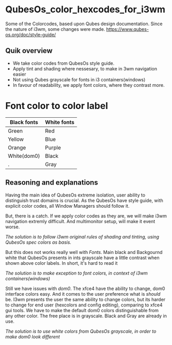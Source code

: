 # QubesOs_color_hexcodes_for_i3wm
Some of the Colorcodes, based upon Qubes design documentation. Since the nature of i3wm, some changes were made.
https://www.qubes-os.org/doc/style-guide/


## Quik overview ##
* We take color codes from QubesOs style guide.
* Apply tint and shading where nessesary, to make in 3wm navigation easier
* Not using Qubes grayscale for fonts in i3 containers(windows)
* In favour of readability, we apply font colors, where they contrast more.

# Font color to color label #
Black fonts | White fonts
----------- | -----------
Green |  Red
Yellow | Blue
Orange | Purple
White(dom0) | Black
. | Gray

## Reasoning and explanations ##

Having the main idea of QubesOs extreme isolation, user ability to distinguish trust domains is crucial.
As the QubesOs have style guide, with explicit color codes, all Window Managers should follow it.

But, there is a catch. If we apply color codes as they are, we will make i3wm navigation extremly difficult.
And multimonitor setup, will make it event worse.

_The solution is to follow i3wm original rules of shading and tinting, using QubesOs spec colors as basis._

But this does not works really well with *Fonts*. Main black and Backgournd white that QubesOs presents in ints grayscale
have a little contrast when shown above color labels. In short, it's hard to read it

_The solution is to make exception to font colors, in context of i3wm containers(windows)_

Still we have issues with *dom0*. The xfce4 have the ability to change, dom0 interface colors easy.
And it comes to the user preference what is *should* be. I3wm presents the user the same ability to change
colors, but its harder to change for end user (hexcolors and config editing), comparing to xfce4 gui tools.
We have to make the default dom0 colors distinguishable from any other color. The free place is in grayscale.
Black and Gray are already in use.

_The solution is to use white colors from QubesOs grayscale, in order to make dom0 look different_

